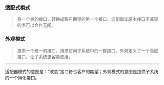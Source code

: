 ### 适配式模式
> 将一个类的接口，转换成客户期望的另一个接口。适配器让原本接口不兼容的类可以合作无间。

### 外观模式
> 提供一个统一的接口，用来访问子系统中的一群接口。外观定义了一个高层接口，让子系统更容易使用。

---
适配器模式的意图是：“改变”接口符合客户的期望；外观模式的意图是提供子系统的一个简化接口。
